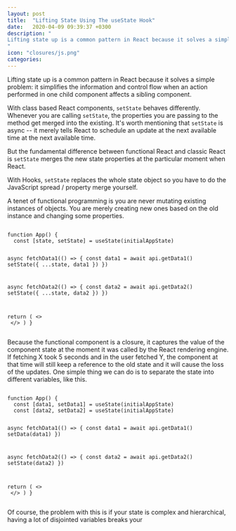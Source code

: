 ```yaml
---
layout: post
title:  "Lifting State Using The useState Hook"
date:   2020-04-09 09:39:37 +0300
description: "
Lifting state up is a common pattern in React because it solves a simple problem: it simplifies the information and control flow when an action performed in one child component affects a sibling component.
"
icon: "closures/js.png"
categories:
---
```

Lifting state up is a common pattern in React because it solves a simple problem: it simplifies the information and control flow when an action performed in one child component affects a sibling component.

With class based React components, `setState` behaves differently. Whenever you are calling `setState`, the properties you are passing to the method get merged into the existing. It's worth mentioning that `setState` is async -- it merely tells React to schedule an update at the next available time at the next available time. 

But the fundamental difference between functional React and classic React is `setState` merges the new state properties at the particular moment when React.

With Hooks, `setState` replaces the whole state object so you have to do the JavaScript spread / property merge yourself.

A tenet of functional programming is you are never mutating existing instances of objects. You are merely creating new ones based on the old instance and changing some properties.

<div class="margin-bottom">
<pre><code class="language-js line-numbers">
function App() {
  const [state, setState] = useState(initialAppState)
  
  async fetchData1(() => {
    const data1 = await api.getData1()
    setState({ ...state, data1 })
  })

  async fetchData2(() => {
    const data2 = await api.getData2()
    setState({ ...state, data2 })
  })

  return (
    <>
      <Child1 state={state} fetchData1={fetchData1} />
      <Child2 state={state} />
    </>
  )
}
</code></pre>
</div>

Because the functional component is a closure, it captures the value of the component state at the moment it was called by the React rendering engine. If fetching X took 5 seconds and in the user fetched Y, the component at that time will still keep a reference to the old state and it will cause the loss of the updates. One simple thing we can do is to separate the state into different variables, like this.

<div class="margin-bottom">
<pre><code class="language-js line-numbers">
function App() {
  const [data1, setData1] = useState(initialAppState)
  const [data2, setData2] = useState(initialAppState)
  
  async fetchData1(() => {
    const data1 = await api.getData1()
    setData(data1)
  })

  async fetchData2(() => {
    const data2 = await api.getData2()
    setState(data2)
  })

  return (
    <>
      <Child1 state={state} fetchData1={fetchData1} />
      <Child2 state={state} />
    </>
  )
}
</code></pre>
</div>

Of course, the problem with this is if your state is complex and hierarchical, having a lot of disjointed variables breaks your 